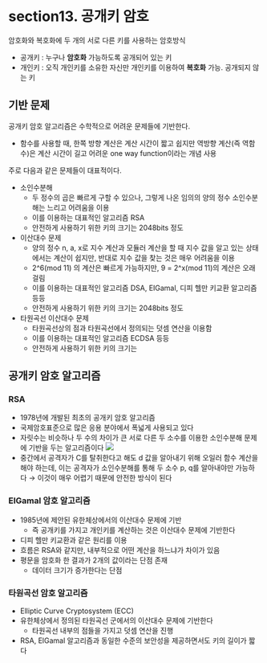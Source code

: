 # section13. 공개키 암호
암호화와 복호화에 두 개의 서로 다른 키를 사용하는 암호방식
- 공개키 : 누구나 **암호화** 가능하도록 공개되어 있는 키
- 개인키 : 오직 개인키를 소유한 자신만 개인키를 이용하여 **복호화** 가능. 공개되지 않는 키

## 기반 문제
공개키 암호 알고리즘은 수학적으로 어려운 문제들에 기반한다.
- 함수를 사용할 때, 한쪽 방향 계산은 계산 시간이 짧고 쉽지만 역방향 계산(즉 역함수)은 계산 시간이 길고 어려운 one way function이라는 개념 사용

주로 다음과 같은 문제들이 대표적이다.
- 소인수분해
	- 두 정수의 곱은 빠르게 구할 수 있으나, 그렇게 나온 임의의 양의 정수 소인수분해는 느리고 어려움을 이용
	- 이를 이용하는 대표적인 알고리즘 RSA
	- 안전하게 사용하기 위한 키의 크기는 2048bits 정도
- 이산대수 문제
	- 양의 정수 n, a, x로 지수 계산과 모듈러 계산을 할 때 지수 값을 알고 있는 상태에서는 계산이 쉽지만, 반대로 지수 값을 찾는 것은 매우 어려움을 이용
	- 2^6(mod 11) 의 계산은 빠르게 가능하지만,  9 = 2^x(mod 11)의 계산은 오래 걸림
	- 이를 이용하는 대표적인 알고리즘 DSA, EIGamal, 디피 헬만 키교환 알고리즘 등등
	- 안전하게 사용하기 위한 키의 크기는 2048bits 정도
- 타원곡선 이산대수 문제
	- 타원곡선상의 점과 타원곡선에서 정의되는 덧셈 연산을 이용함
	- 이를 이용하는 대표적인 알고리즘 ECDSA 등등
	- 안전하게 사용하기 위한 키의 크기는 

## 공개키 암호 알고리즘
### RSA
- 1978년에 개발된 최초의 공개키 암호 알고리즘
- 국제암호표준으로 많은 응용 분야에서 폭넓게 사용되고 있다
- 자릿수는 비슷하나 두 수의 차이가 큰 서로 다른 두 소수를 이용한 소인수분해 문제에 기반을 두는 알고리즘이다
![](https://github.com/user-attachments/assets/63365854-ea51-41d1-a12e-ee988642e6f0)
- 중간에서 공격자가 C를 탈취한다고 해도 d 값을 알아내기 위해 오일러 함수 계산을 해야 하는데, 이는 공격자가 소인수분해를 통해 두 소수 p, q를 알아내야만 가능하다 → 이것이 매우 어렵기 때문에 안전한 방식이 된다

### EIGamal 암호 알고리즘
- 1985년에 제안된 유한체상에서의 이산대수 문제에 기반
	- 즉 공개키를 가지고 개인키를 계산하는 것은 이산대수 문제에 기반한다
- 디피 헬만 키교환과 같은 원리를 이용
- 흐름은 RSA와 같지만, 내부적으로 어떤 계산을 하느냐가 차이가 있음
- 평문을 암호화 한 결과가 2개의 값이라는 단점 존재
	- 데이터 크기가 증가한다는 단점

### 타원곡선 암호 알고리즘
- Elliptic Curve Cryptosystem (ECC)
- 유한체상에서 정의된 타원곡선 군에서의 이산대수 문제에 기반한다
	- 타원곡선 내부의 점들을 가지고 덧셈 연산을 진행
- RSA, ElGamal 알고리즘과 동일한 수준의 보안성을 제공하면서도 키의 길이가 짧다